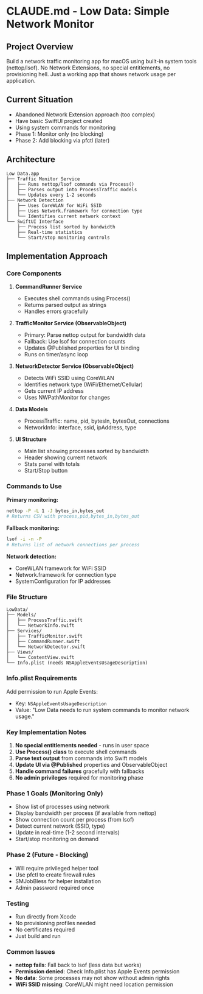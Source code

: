 # CLAUDE.md - Low Data: Simple Network Monitor

## Project Overview
Build a network traffic monitoring app for macOS using built-in system tools (nettop/lsof). No Network Extensions, no special entitlements, no provisioning hell. Just a working app that shows network usage per application.

## Current Situation
- Abandoned Network Extension approach (too complex)
- Have basic SwiftUI project created
- Using system commands for monitoring
- Phase 1: Monitor only (no blocking)
- Phase 2: Add blocking via pfctl (later)

## Architecture
```
Low Data.app
├── Traffic Monitor Service
│   ├── Runs nettop/lsof commands via Process()
│   ├── Parses output into ProcessTraffic models
│   └── Updates every 1-2 seconds
├── Network Detection
│   ├── Uses CoreWLAN for WiFi SSID
│   ├── Uses Network.framework for connection type
│   └── Identifies current network context
└── SwiftUI Interface
    ├── Process list sorted by bandwidth
    ├── Real-time statistics
    └── Start/stop monitoring controls
```

## Implementation Approach

### Core Components

1. **CommandRunner Service**
   - Executes shell commands using Process()
   - Returns parsed output as strings
   - Handles errors gracefully

2. **TrafficMonitor Service (ObservableObject)**
   - Primary: Parse nettop output for bandwidth data
   - Fallback: Use lsof for connection counts
   - Updates @Published properties for UI binding
   - Runs on timer/async loop

3. **NetworkDetector Service (ObservableObject)**
   - Detects WiFi SSID using CoreWLAN
   - Identifies network type (WiFi/Ethernet/Cellular)
   - Gets current IP address
   - Uses NWPathMonitor for changes

4. **Data Models**
   - ProcessTraffic: name, pid, bytesIn, bytesOut, connections
   - NetworkInfo: interface, ssid, ipAddress, type

5. **UI Structure**
   - Main list showing processes sorted by bandwidth
   - Header showing current network
   - Stats panel with totals
   - Start/Stop button

### Commands to Use

**Primary monitoring:**
```bash
nettop -P -L 1 -J bytes_in,bytes_out
# Returns CSV with process,pid,bytes_in,bytes_out
```

**Fallback monitoring:**
```bash
lsof -i -n -P
# Returns list of network connections per process
```

**Network detection:**
- CoreWLAN framework for WiFi SSID
- Network.framework for connection type
- SystemConfiguration for IP addresses

### File Structure
```
LowData/
├── Models/
│   ├── ProcessTraffic.swift
│   └── NetworkInfo.swift
├── Services/
│   ├── TrafficMonitor.swift
│   ├── CommandRunner.swift
│   └── NetworkDetector.swift
├── Views/
│   └── ContentView.swift
└── Info.plist (needs NSAppleEventsUsageDescription)
```

### Info.plist Requirements
Add permission to run Apple Events:
- Key: `NSAppleEventsUsageDescription`
- Value: "Low Data needs to run system commands to monitor network usage."

### Key Implementation Notes

1. **No special entitlements needed** - runs in user space
2. **Use Process() class** to execute shell commands
3. **Parse text output** from commands into Swift models
4. **Update UI via @Published** properties and ObservableObject
5. **Handle command failures** gracefully with fallbacks
6. **No admin privileges** required for monitoring phase

### Phase 1 Goals (Monitoring Only)
- Show list of processes using network
- Display bandwidth per process (if available from nettop)
- Show connection count per process (from lsof)
- Detect current network (SSID, type)
- Update in real-time (1-2 second intervals)
- Start/stop monitoring on demand

### Phase 2 (Future - Blocking)
- Will require privileged helper tool
- Use pfctl to create firewall rules
- SMJobBless for helper installation
- Admin password required once

### Testing
- Run directly from Xcode
- No provisioning profiles needed
- No certificates required
- Just build and run

### Common Issues
- **nettop fails**: Fall back to lsof (less data but works)
- **Permission denied**: Check Info.plist has Apple Events permission
- **No data**: Some processes may not show without admin rights
- **WiFi SSID missing**: CoreWLAN might need location permission
